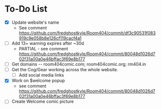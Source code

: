 To-Do List
=======

- [x] Update website's name
    - See comment https://github.com/fredghostkyle/Room404/commit/df3c90531f083919c9e058b8e126cf119cacf4a1
- [ ] Add 13+ warning expires after ~30d
    - PARTIAL - see comment https://github.com/fredghostkyle/Room404/commit/80048d1026d702f31a00a0e46bffac3f69e8b177
- [ ] Get domains -- room404comic.com; room404comic.org; rm404.in
- [ ] Get the Cog/Gear working across the whole website. 
    - [ ] Add social media links 
- [x] Work on $welcome popup
    - see comment https://github.com/fredghostkyle/Room404/commit/80048d1026d702f31a00a0e46bffac3f69e8b177
- [ ] Create Welcome comic picture
